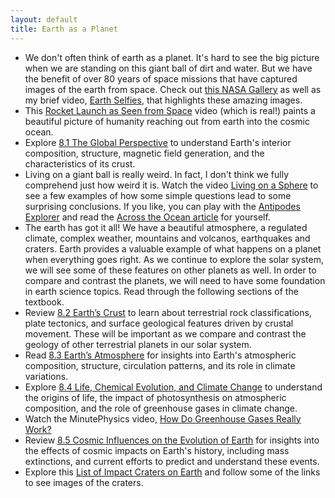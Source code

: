 ```yaml
---
layout: default
title: Earth as a Planet
---
```


- We don't often think of earth as a planet. It's hard to see the big picture when we are standing on this giant ball of dirt and water. But we have the benefit of over 80 years of space missions that have captured images of the earth from space. Check out [this NASA Gallery](https://explorer1.jpl.nasa.gov/galleries/earth-from-space/#gallery-11) as well as my brief video, [Earth Selfies](https://youtu.be/JG-FAN7_EDA), that highlights these amazing images.
- This [Rocket Launch as Seen from Space](https://youtu.be/B1R3dTdcpSU?si=B2pSf4KiCSXysIPh) video (which is real!) paints a beautiful picture of humanity reaching out from earth into the cosmic ocean. 
- Explore [8.1 The Global Perspective](https://openstax.org/books/astronomy-2e/pages/8-1-the-global-perspective) to understand Earth's interior composition, structure, magnetic field generation, and the characteristics of its crust.
- Living on a giant ball is really weird. In fact, I don't think we fully comprehend just how weird it is. Watch the video [Living on a Sphere](https://youtu.be/MZRzk-i1lc8) to see a few examples of how some simple questions lead to some surprising conclusions. If you like, you can play with the [Antipodes Explorer](https://storage.googleapis.com/avh-sims/astroUNL/classaction/animations/coordsmotion/antipodesexplorer.html) and read the [Across the Ocean article](https://metrocosm.com/whats-across-the-ocean/) for yourself.
- The earth has got it all! We have a beautiful atmosphere, a regulated climate, complex weather, mountains and volcanos, earthquakes and craters. Earth provides a valuable example of what happens on a planet when everything goes right. As we continue to explore the solar system, we will see some of these features on other planets as well. In order to compare and contrast the planets, we will need to have some foundation in earth science topics. Read through the following sections of the textbook. 
- Review [8.2 Earth’s Crust](https://openstax.org/books/astronomy-2e/pages/8-2-earths-crust) to learn about terrestrial rock classifications, plate tectonics, and surface geological features driven by crustal movement. These will be important as we compare and contrast the geology of other terrestrial planets in our solar system. 
- Read [8.3 Earth’s Atmosphere](https://openstax.org/books/astronomy-2e/pages/8-3-earths-atmosphere) for insights into Earth's atmospheric composition, structure, circulation patterns, and its role in climate variations.
- Explore [8.4 Life, Chemical Evolution, and Climate Change](https://openstax.org/books/astronomy-2e/pages/8-4-life-chemical-evolution-and-climate-change) to understand the origins of life, the impact of photosynthesis on atmospheric composition, and the role of greenhouse gases in climate change.
- Watch the MinutePhysics video, [How Do Greenhouse Gases Really Work?](https://youtu.be/sTvqIijqvTg?si=-JfvPa3tI1HYCpuR)
- Review [8.5 Cosmic Influences on the Evolution of Earth](https://openstax.org/books/astronomy-2e/pages/8-5-cosmic-influences-on-the-evolution-of-earth) for insights into the effects of cosmic impacts on Earth's history, including mass extinctions, and current efforts to predict and understand these events.
- Explore this [List of Impact Craters on Earth](https://en.wikipedia.org/wiki/List_of_impact_structures_on_Earth) and follow some of the links to see images of the craters.  
